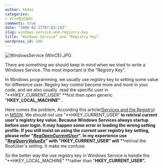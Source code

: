 ```yaml
---
author: kkdai
categories:
- VC++程式設計
comments: true
date: "2006-02-17T07:03:24Z"
slug: windows-service-and-registry-key
title: “Windows Service” and “Registry key”
wordpress_id: 340
---
```


![WindowsService (WinCE).JPG](http://www.evanlin.com/blog/archives/20060217/WindowsService%20(WinCE).JPG)

There are something we should keep in mind when we tried to write a Windows Service. The most important is the "Registry Key".

In Windows programming, we usually use registry key to setting some value for difference user. Regstry key control become more and more in your code, and we also usually  read the specific user in "**HKEY_CURRENT_USER" **first then open generic "**HKEY_LOCAL_MACHINE" .**

Here comes the problem, According this article([Services and the Registry](http://msdn.microsoft.com/library/default.asp?url=/library/en-us/dllproc/base/automatically_starting_services.asp)) in [MSDN](http://msdn.microsoft.com/). We should not use "**HKEY_CURRENT_USER" **to retrival current user's registry key value. Because Windows Services always startup before user login. It may happen some error or loading the wrong setting profile. If you still insist on using the current user registry key setting, please refer "_[RegOpenCurrentUser](http://msdn.microsoft.com/library/default.asp?url=/library/en-us/sysinfo/base/regopencurrentuser.asp)_". In my experience use "[_RegQueryValueEx_](http://msdn.microsoft.com/library/default.asp?url=/library/en-us/sysinfo/base/regqueryvalueex.asp)" with "**HKEY_CURRENT_USER"** will** **retrival the RootUser's setting. It make me confuse.

So the better way the use registry key in Windows Service is handle the "**HKEY_LOCAL_MACHINE" **rather than "**HKEY_CURRENT_USER".**
